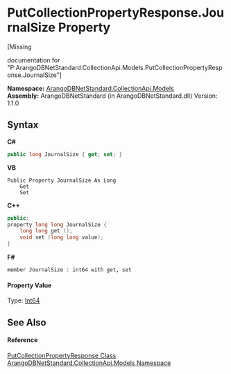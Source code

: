 # PutCollectionPropertyResponse.JournalSize Property 
 

\[Missing <summary> documentation for "P:ArangoDBNetStandard.CollectionApi.Models.PutCollectionPropertyResponse.JournalSize"\]

**Namespace:**&nbsp;<a href="eddef630-2e74-9b99-ee5b-91305adea48b">ArangoDBNetStandard.CollectionApi.Models</a><br />**Assembly:**&nbsp;ArangoDBNetStandard (in ArangoDBNetStandard.dll) Version: 1.1.0

## Syntax

**C#**<br />
``` C#
public long JournalSize { get; set; }
```

**VB**<br />
``` VB
Public Property JournalSize As Long
	Get
	Set
```

**C++**<br />
``` C++
public:
property long long JournalSize {
	long long get ();
	void set (long long value);
}
```

**F#**<br />
``` F#
member JournalSize : int64 with get, set

```


#### Property Value
Type: <a href="https://docs.microsoft.com/dotnet/api/system.int64" target="_blank" rel="noopener noreferrer">Int64</a>

## See Also


#### Reference
<a href="d63ae074-7302-6b21-634f-8b4a1af72c0a">PutCollectionPropertyResponse Class</a><br /><a href="eddef630-2e74-9b99-ee5b-91305adea48b">ArangoDBNetStandard.CollectionApi.Models Namespace</a><br />